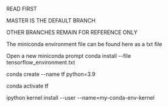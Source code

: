 READ FIRST

MASTER IS THE DEFAULT BRANCH

OTHER BRANCHES REMAIN FOR REFERENCE ONLY



The miniconda environment file can be found here as a txt file

Open a new miniconda prompt
conda install --file tensorflow_environment.txt





conda create --name tf python=3.9

conda activate tf

ipython kernel install --user --name=my-conda-env-kernel
